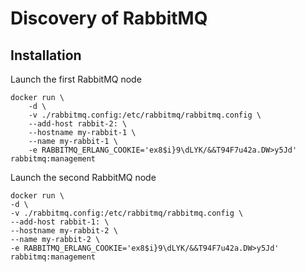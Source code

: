 # Discovery of RabbitMQ

## Installation

Launch the first RabbitMQ node

	docker run \
		-d \
		-v ./rabbitmq.config:/etc/rabbitmq/rabbitmq.config \
		--add-host rabbit-2: \
		--hostname my-rabbit-1 \
		--name my-rabbit-1 \
		-e RABBITMQ_ERLANG_COOKIE='ex8$i}9\dLYK/&&T94F7u42a.DW>y5Jd' rabbitmq:management

Launch the second RabbitMQ node

	docker run \
	-d \
	-v ./rabbitmq.config:/etc/rabbitmq/rabbitmq.config \
	--add-host rabbit-1: \
	--hostname my-rabbit-2 \
	--name my-rabbit-2 \
	-e RABBITMQ_ERLANG_COOKIE='ex8$i}9\dLYK/&&T94F7u42a.DW>y5Jd' rabbitmq:management

